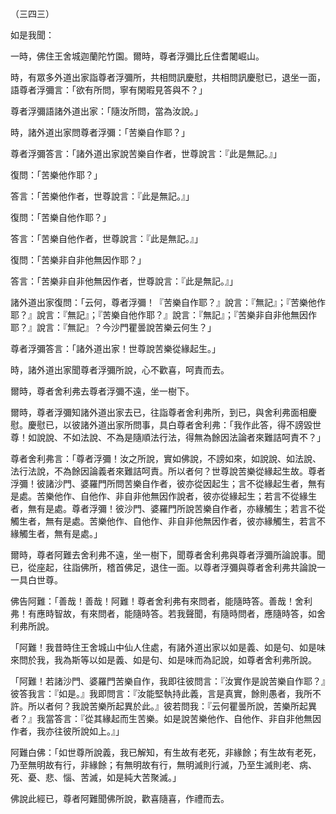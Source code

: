 （三四三）

如是我聞：

一時，佛住王舍城迦蘭陀竹園。爾時，尊者浮彌比丘住耆闍崛山。

時，有眾多外道出家詣尊者浮彌所，共相問訊慶慰，共相問訊慶慰已，退坐一面，語尊者浮彌言：「欲有所問，寧有閑暇見答與不？」

尊者浮彌語諸外道出家：「隨汝所問，當為汝說。」

時，諸外道出家問尊者浮彌：「苦樂自作耶？」

尊者浮彌答言：「諸外道出家說苦樂自作者，世尊說言：『此是無記。』」

復問：「苦樂他作耶？」

答言：「苦樂他作者，世尊說言：『此是無記。』」

復問：「苦樂自他作耶？」

答言：「苦樂自他作者，世尊說言：『此是無記。』」

復問：「苦樂非自非他無因作耶？」

答言：「苦樂非自非他無因作者，世尊說言：『此是無記。』」

諸外道出家復問：「云何，尊者浮彌！『苦樂自作耶？』說言：『無記』；『苦樂他作耶？』說言：『無記』；『苦樂自他作耶？』說言：『無記』；『苦樂非自非他無因作耶？』說言：『無記』？今沙門瞿曇說苦樂云何生？」

尊者浮彌答言：「諸外道出家！世尊說苦樂從緣起生。」

時，諸外道出家聞尊者浮彌所說，心不歡喜，呵責而去。

爾時，尊者舍利弗去尊者浮彌不遠，坐一樹下。

爾時，尊者浮彌知諸外道出家去已，往詣尊者舍利弗所，到已，與舍利弗面相慶慰。慶慰已，以彼諸外道出家所問事，具白尊者舍利弗：「我作此答，得不謗毀世尊！如說說、不如法說、不為是隨順法行法，得無為餘因法論者來難詰呵責不？」

尊者舍利弗言：「尊者浮彌！汝之所說，實如佛說，不謗如來，如說說、如法說、法行法說，不為餘因論義者來難詰呵責。所以者何？世尊說苦樂從緣起生故。尊者浮彌！彼諸沙門、婆羅門所問苦樂自作者，彼亦從因起生；言不從緣起生者，無有是處。苦樂他作、自他作、非自非他無因作說者，彼亦從緣起生；若言不從緣生者，無有是處。尊者浮彌！彼沙門、婆羅門所說苦樂自作者，亦緣觸生；若言不從觸生者，無有是處。苦樂他作、自他作、非自非他無因作者，彼亦緣觸生，若言不緣觸生者，無有是處。」

爾時，尊者阿難去舍利弗不遠，坐一樹下，聞尊者舍利弗與尊者浮彌所論說事。聞已，從座起，往詣佛所，稽首佛足，退住一面。以尊者浮彌與尊者舍利弗共論說一一具白世尊。

佛告阿難：「善哉！善哉！阿難！尊者舍利弗有來問者，能隨時答。善哉！舍利弗！有應時智故，有來問者，能隨時答。若我聲聞，有隨時問者，應隨時答，如舍利弗所說。

「阿難！我昔時住王舍城山中仙人住處，有諸外道出家以如是義、如是句、如是味來問於我，我為斯等以如是義、如是句、如是味而為記說，如尊者舍利弗所說。

「阿難！若諸沙門、婆羅門苦樂自作，我即往彼問言：『汝實作是說苦樂自作耶？』彼答我言：『如是。』我即問言：『汝能堅執持此義，言是真實，餘則愚者，我所不許。所以者何？我說苦樂所起異於此。』彼若問我：『云何瞿曇所說，苦樂所起異者？』我當答言：『從其緣起而生苦樂。如是說苦樂他作、自他作、非自非他無因作者，我亦往彼所說如上。』」

阿難白佛：「如世尊所說義，我已解知，有生故有老死，非緣餘；有生故有老死，乃至無明故有行，非緣餘；有無明故有行，無明滅則行滅，乃至生滅則老、病、死、憂、悲、惱、苦滅，如是純大苦聚滅。」

佛說此經已，尊者阿難聞佛所說，歡喜隨喜，作禮而去。

